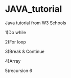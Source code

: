 # JAVA_tutorial
Java tutorial from W3 Schools

1)Do while

2)For loop

3)Break & Continue

4)Array

5)recursion
6
